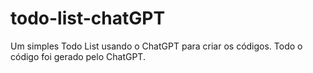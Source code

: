 # todo-list-chatGPT

Um simples Todo List usando o ChatGPT para criar os códigos. Todo o código foi gerado pelo ChatGPT.
